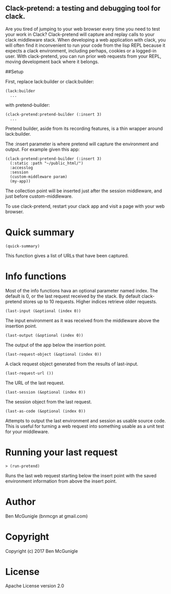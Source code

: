 ## Clack-pretend: a testing and debugging tool for clack.

Are you tired of jumping to your web browser every time you need to test your work in Clack? Clack-pretend will capture and replay calls to your clack middleware stack. When developing a web application with clack, you will often find it inconvenient to run your code from the lisp REPL because it expects a clack environment, including perhaps, cookies or a logged-in user. With clack-pretend, you can run prior web requests from your REPL, moving development back where it belongs.

##Setup

First, replace lack:builder or clack:builder:

    (lack:builder
      ...

with pretend-builder:

    (clack-pretend:pretend-builder (:insert 3)
      ...

Pretend builder, aside from its recording features, is a thin wrapper around lack:builder.

The :insert parameter is where pretend will capture the environment and output. For example given this app:

    (clack-pretend:pretend-builder (:insert 3)
      (:static :path "~/public_html/")
      :accesslog
      :session
      (custom-middleware param)
      (my-app))

The collection point will be inserted just after the session middleware, and just before custom-middleware.

To use clack-pretend, restart your clack app and visit a page with your web browser.

# Quick summary

    (quick-summary)

This function gives a list of URLs that have been captured.

# Info functions

Most of the info functions hava an optional parameter named index. The default is 0, or the last request received by the stack. By default clack-pretend stores up to 10 requests. Higher indices retrieve older requests.

    (last-input (&optional (index 0))

The input environment as it was received from the middleware above the insertion point.

    (last-output (&optional (index 0))

The output of the app below the insertion point.

    (last-request-object (&optional (index 0))

A clack request object generated from the results of last-input.

    (last-request-url ())        

The URL of the last request.

    (last-session (&optional (index 0))

The session object from the last request.

    (last-as-code (&optional (index 0))

Attempts to output the last environment and session as usable source code. This is useful for turning a web request into something usable as a unit test for your middleware.

# Running your last request

    > (run-pretend)

Runs the last web request starting below the insert point with the saved environment information from above the insert point.

# Author

Ben McGunigle (bnmcgn at gmail.com)

# Copyright

Copyright (c) 2017 Ben McGunigle

# License

Apache License version 2.0
